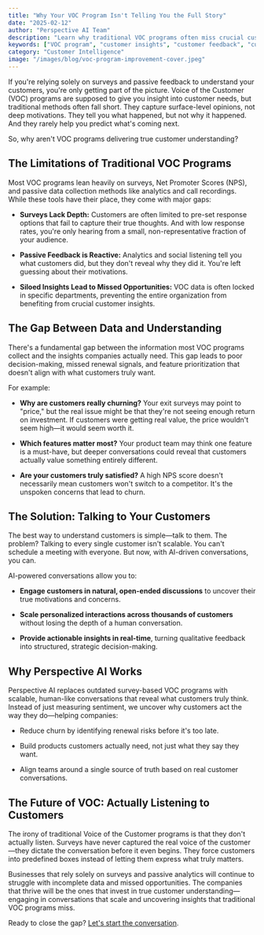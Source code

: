 ```yaml
---
title: "Why Your VOC Program Isn't Telling You the Full Story"
date: "2025-02-12"
author: "Perspective AI Team"
description: "Learn why traditional VOC programs often miss crucial customer insights and how to capture the complete customer story."
keywords: ["VOC program", "customer insights", "customer feedback", "customer experience", "customer understanding"]
category: "Customer Intelligence"
image: "/images/blog/voc-program-improvement-cover.jpeg"
---
```


If you're relying solely on surveys and passive feedback to understand your customers, you're only getting part of the picture. Voice of the Customer (VOC) programs are supposed to give you insight into customer needs, but traditional methods often fall short. They capture surface-level opinions, not deep motivations. They tell you what happened, but not why it happened. And they rarely help you predict what's coming next.

So, why aren't VOC programs delivering true customer understanding?

## The Limitations of Traditional VOC Programs

Most VOC programs lean heavily on surveys, Net Promoter Scores (NPS), and passive data collection methods like analytics and call recordings. While these tools have their place, they come with major gaps:

- **Surveys Lack Depth:** Customers are often limited to pre-set response options that fail to capture their true thoughts. And with low response rates, you're only hearing from a small, non-representative fraction of your audience.

- **Passive Feedback is Reactive:** Analytics and social listening tell you what customers did, but they don't reveal why they did it. You're left guessing about their motivations.

- **Siloed Insights Lead to Missed Opportunities:** VOC data is often locked in specific departments, preventing the entire organization from benefiting from crucial customer insights.

## The Gap Between Data and Understanding

There's a fundamental gap between the information most VOC programs collect and the insights companies actually need. This gap leads to poor decision-making, missed renewal signals, and feature prioritization that doesn't align with what customers truly want.

For example:

- **Why are customers really churning?** Your exit surveys may point to "price," but the real issue might be that they're not seeing enough return on investment. If customers were getting real value, the price wouldn't seem high—it would seem worth it.

- **Which features matter most?** Your product team may think one feature is a must-have, but deeper conversations could reveal that customers actually value something entirely different.

- **Are your customers truly satisfied?** A high NPS score doesn't necessarily mean customers won't switch to a competitor. It's the unspoken concerns that lead to churn.

## The Solution: Talking to Your Customers

The best way to understand customers is simple—talk to them. The problem? Talking to every single customer isn't scalable. You can't schedule a meeting with everyone. But now, with AI-driven conversations, you can.

AI-powered conversations allow you to:

- **Engage customers in natural, open-ended discussions** to uncover their true motivations and concerns.

- **Scale personalized interactions across thousands of customers** without losing the depth of a human conversation.

- **Provide actionable insights in real-time**, turning qualitative feedback into structured, strategic decision-making.

## Why Perspective AI Works

Perspective AI replaces outdated survey-based VOC programs with scalable, human-like conversations that reveal what customers truly think. Instead of just measuring sentiment, we uncover why customers act the way they do—helping companies:

- Reduce churn by identifying renewal risks before it's too late.

- Build products customers actually need, not just what they say they want.

- Align teams around a single source of truth based on real customer conversations.

## The Future of VOC: Actually Listening to Customers

The irony of traditional Voice of the Customer programs is that they don't actually listen. Surveys have never captured the real voice of the customer—they dictate the conversation before it even begins. They force customers into predefined boxes instead of letting them express what truly matters.

Businesses that rely solely on surveys and passive analytics will continue to struggle with incomplete data and missed opportunities. The companies that thrive will be the ones that invest in true customer understanding—engaging in conversations that scale and uncovering insights that traditional VOC programs miss.

Ready to close the gap? [Let's start the conversation](https://getperspective.ai/signup).
